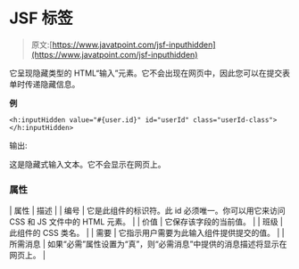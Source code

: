 # JSF <inputhidden>标签</inputhidden>

> 原文:[https://www.javatpoint.com/jsf-inputhidden](https://www.javatpoint.com/jsf-inputhidden)

它呈现隐藏类型的 HTML“输入”元素。它不会出现在网页中，因此您可以在提交表单时传递隐藏信息。

**例**

```
<h:inputHidden value="#{user.id}" id="userId" class="userId-class"></h:inputHidden>

```

输出:

这是隐藏式输入文本。它不会显示在网页上。

### 属性

| 属性 | 描述 |
| 编号 | 它是此组件的标识符。此 id 必须唯一。你可以用它来访问 CSS 和 JS 文件中的 HTML 元素。 |
| 价值 | 它保存该字段的当前值。 |
| 班级 | 此组件的 CSS 类名。 |
| 需要 | 它指示用户需要为此输入组件提供提交的值。 |
| 所需消息 | 如果“必需”属性设置为“真”，则“必需消息”中提供的消息描述将显示在网页上。 |